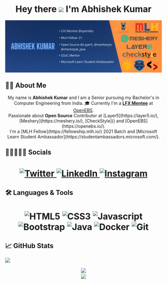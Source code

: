 <h1 align="center"> Hey there <img src="https://media.giphy.com/media/hvRJCLFzcasrR4ia7z/giphy.gif" width="28"> I'm Abhishek Kumar</h1>

<img align="center" src="Abhishek Banner -1.png">

## 👨‍💻 About Me
<p align="center">My name is <b>Abhishek Kumar</b> and I am a Senior pursuing my Bachelor's in Computer Engineering from India. 🎓 Currently I'm a <b> <a href="https://lfx.linuxfoundation.org/tools/mentorship">LFX Mentee</a></b> at <a href="https://openebs.io">OpenEBS</a>. <br>Passionate about <b>Open Source</b> Contributor at [Layer5](https://layer5.io/), [Meshery](https://meshery.io/), [CheckStyle]() and [OpenEBS](https://openebs.io/). <br> I'm a [MLH Fellow](https://fellowship.mlh.io/) 2021 Batch and [Microsoft Learn Student Ambassador](https://studentambassadors.microsoft.com/).</p>

## 👩🏼‍🤝‍🧑🏻 Socials

<h1 align = "center">
  
  <a href="https://twitter.com/Abhi_dev_dude" target="_blank"><img alt="Twitter" title="Twitter" src="https://img.shields.io/badge/-Twitter-1DA1F2?style=for-the-badge&logo=twitter&logoColor=white"/>
</a> <a href="https://www.linkedin.com/in/abhishek-kr09/" target="_blank"><img alt="LinkedIn" title="LinkedIn" src="https://img.shields.io/badge/LinkedIn-%230077B5.svg?&style=for-the-badge&logo=linkedin&logoColor=white"/>
</a> <a href="https://www.instagram.com/abhishek__qwerty/" target="_blank"><img alt="Instagram" title="Instagram" src="https://img.shields.io/badge/Instagram-E4405F?style=for-the-badge&logo=instagram&logoColor=white" />
</a>
</h1>

## 🛠 Languages & Tools 

<h1 align = "center">

![HTML5](https://img.shields.io/badge/HTML5-E34F26?style=for-the-badge&logo=html5&logoColor=white)
![CSS3](https://img.shields.io/badge/CSS3-1572B6?style=for-the-badge&logo=css3&logoColor=white)
![Javascript](https://img.shields.io/badge/JavaScript-323330?style=for-the-badge&logo=javascript&logoColor=F7DF1E)
![Bootstrap](https://img.shields.io/badge/-bootstrap-5448C8?style=for-the-badge&logo=bootstrap&logoColor=white)
![Java](https://img.shields.io/badge/-java-red?style=for-the-badge&logo=java&logoColor=black)
![Docker](https://img.shields.io/badge/-docker-0db7ed?style=for-the-badge&logo=docker&logoColor=white)
![Git](https://img.shields.io/badge/-git-F1502F?style=for-the-badge&logo=git&logoColor=white)

</h1>

## 📈 GitHub Stats

![](https://activity-graph.herokuapp.com/graph?username=Abhishek-kumar09&theme=dracula&hide_border=true)

<p align="center">
<img height="180em" src="https://github-readme-stats.vercel.app/api?username=Abhishek-kumar09&amp;show_icons=true&amp;theme=dracula&amp;include_all_commits=true&amp;count_private=true" style="max-width:100%;">
<br>
<img height="180em" style="max-width:100%;" src="https://github-readme-streak-stats.herokuapp.com?user=Abhishek-kumar09&theme=dracula">
 </p>


<!--
**Abhishek-kumar09/Abhishek-kumar09** is a ✨ _special_ ✨ repository because its `README.md` (this file) appears on your GitHub profile.

Here are some ideas to get you started:

- 🔭 I’m currently working on ...
- 🌱 I’m currently learning ...
- 👯 I’m looking to collaborate on ...
- 🤔 I’m looking for help with ...
- 💬 Ask me about ...
- 📫 How to reach me: ...
- 😄 Pronouns: ...
- ⚡ Fun fact: ...
-->
